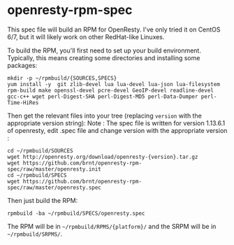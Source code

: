 openresty-rpm-spec
==================

This spec file will build an RPM for OpenResty. I've only tried it on CentOS 6/7, but it will likely work on other RedHat-like Linuxes.

To build the RPM, you'll first need to set up your build environment. Typically, this means creating some directories and installing some packages:

	mkdir -p ~/rpmbuild/{SOURCES,SPECS}
	yum install -y  git zlib-devel lua lua-devel lua-json lua-filesystem rpm-build make openssl-devel pcre-devel GeoIP-devel readline-devel gcc-c++ wget perl-Digest-SHA perl-Digest-MD5 perl-Data-Dumper perl-Time-HiRes

Then get the relevant files into your tree (replacing `version` with the appropriate version string):
Note : The spec file is written for version 1.13.6.1 of openresty, edit .spec file and change version with the appropriate version :

	cd ~/rpmbuild/SOURCES
	wget http://openresty.org/download/openresty-{version}.tar.gz
	wget https://github.com/brnt/openresty-rpm-spec/raw/master/openresty.init
	cd ~/rpmbuild/SPECS
	wget https://github.com/brnt/openresty-rpm-spec/raw/master/openresty.spec

Then just build the RPM:

	rpmbuild -ba ~/rpmbuild/SPECS/openresty.spec

The RPM will be in `~/rpmbuild/RPMS/{platform}/` and the SRPM will be in `~/rpmbuild/SRPMS/`.
